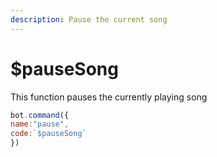 ```yaml
---
description: Pause the current song
---
```


# $pauseSong

This function pauses the currently playing song

```javascript
bot.command({
name:"pause",
code:`$pauseSong`
})
```

